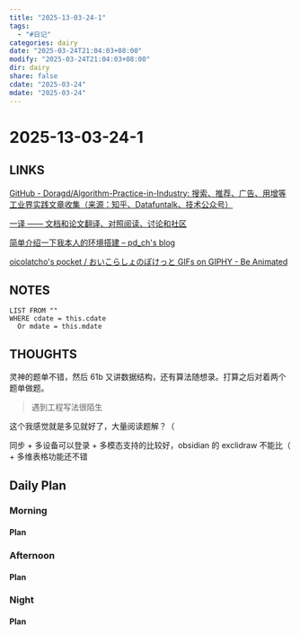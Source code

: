 ```yaml
---
title: "2025-13-03-24-1"
tags:
  - "#日记"
categories: dairy
date: "2025-03-24T21:04:03+08:00"
modify: "2025-03-24T21:04:03+08:00"
dir: dairy
share: false
cdate: "2025-03-24"
mdate: "2025-03-24"
---
```


# 2025-13-03-24-1

## LINKS
[GitHub - Doragd/Algorithm-Practice-in-Industry: 搜索、推荐、广告、用增等工业界实践文章收集（来源：知乎、Datafuntalk、技术公众号）](https://github.com/Doragd/Algorithm-Practice-in-Industry/tree/main?tab=readme-ov-file#%E6%90%9C%E5%B9%BF%E6%8E%A8%E8%AE%BA%E6%96%87%E6%8E%A8%E9%80%81bot)

[一译 —— 文档和论文翻译、对照阅读、讨论和社区](https://yiyibooks.cn/)

[简单介绍一下我本人的环境搭建 – pd\_ch's blog](https://pd-ch.github.io/My-environment-setup/#step-1-%E7%BB%88%E7%AB%AF%E7%BE%8E%E5%8C%96%E4%B8%8E%E4%BB%A3%E7%90%86%E8%AE%BE%E7%BD%AE)

[oicolatcho's pocket / おいこらしょのぽけっと GIFs on GIPHY - Be Animated](https://giphy.com/oicolatcho)
## NOTES


```dataview
LIST FROM "" 
WHERE cdate = this.cdate
  Or mdate = this.mdate
```
## THOUGHTS
灵神的题单不错，然后 61b 又讲数据结构，还有算法随想录。打算之后对着两个题单做题。

> 遇到工程写法很陌生

这个我感觉就是多见就好了，大量阅读题解？（

同步 + 多设备可以登录 + 多模态支持的比较好，obsidian 的 exclidraw 不能比（ + 多维表格功能还不错
## Daily Plan

### Morning

#### Plan

### Afternoon

#### Plan

### Night

#### Plan


